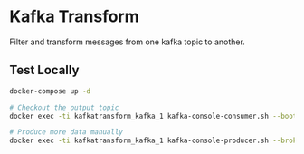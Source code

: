 # Kafka Transform
Filter and transform messages from one kafka topic to another.

## Test Locally
```bash
docker-compose up -d

# Checkout the output topic
docker exec -ti kafkatransform_kafka_1 kafka-console-consumer.sh --bootstrap-server kafka:9092 --topic sinkTopic --from-beginning

# Produce more data manually
docker exec -ti kafkatransform_kafka_1 kafka-console-producer.sh --broker-list kafka:9092 --topic sourceTopic
```